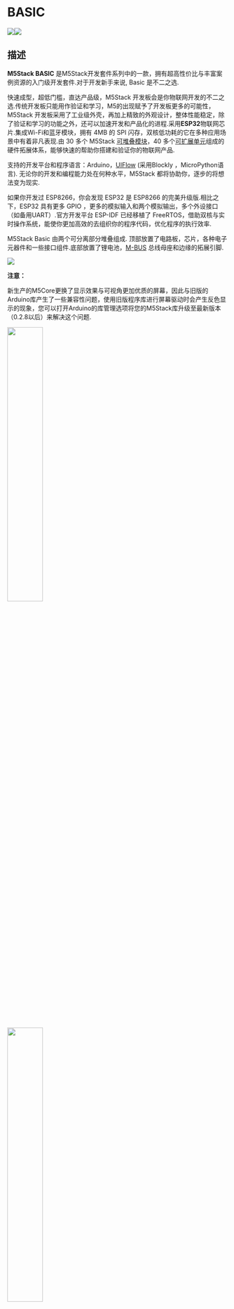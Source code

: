 # BASIC

<img class="pic" src="assets/img/product_pics/core/basic/basic_02.png"><img class="pic" src="assets/img/product_pics/core/basic/basic_03.png">


## 描述

**M5Stack BASIC** 是M5Stack开发套件系列中的一款，拥有超高性价比与丰富案例资源的入门级开发套件.对于开发新手来说, Basic 是不二之选.

快速成型，超低门槛，直达产品级，M5Stack 开发板会是你物联网开发的不二之选.传统开发板只能用作验证和学习，M5的出现赋予了开发板更多的可能性，M5Stack 开发板采用了工业级外壳，再加上精致的外观设计，整体性能稳定，除了验证和学习的功能之外，还可以加速开发和产品化的进程.采用**ESP32**物联网芯片.集成Wi-Fi和蓝牙模块，拥有  4MB 的 SPI 闪存，双核低功耗的它在多种应用场景中有着非凡表现.由 30 多个 M5Stack [可堆叠模块](https://docs.m5stack.com/#/zh_CN/?id=module)，40 多个[可扩展单元](https://docs.m5stack.com/#/zh_CN/?id=unit)组成的硬件拓展体系，能够快速的帮助你搭建和验证你的物联网产品.

支持的开发平台和程序语言：Arduino，[UIFlow](http://flow.m5stack.com) (采用Blockly ，MicroPython语言). 无论你的开发和编程能力处在何种水平，M5Stack 都将协助你，逐步的将想法变为现实.

如果你开发过 ESP8266，你会发现 ESP32 是 ESP8266 的完美升级版.相比之下，ESP32 具有更多 GPIO ，更多的模拟输入和两个模拟输出，多个外设接口（如备用UART）.官方开发平台 ESP-IDF 已经移植了 FreeRTOS，借助双核与实时操作系统，能使你更加高效的去组织你的程序代码，优化程序的执行效率.

M5Stack Basic 由两个可分离部分堆叠组成. 顶部放置了电路板，芯片，各种电子元器件和一些接口组件.底部放置了锂电池，[M-BUS](https://m5stack.oss-cn-shenzhen.aliyuncs.com/image/m5-docs_schematic/M-BUS.png) 总线母座和边缘的拓展引脚.

<img src="assets/img/product_pics/core/basic/basic_11.png">

**注意：**

新生产的M5Core更换了显示效果与可视角更加优质的屏幕，因此与旧版的Arduino库产生了一些兼容性问题，使用旧版程序库进行屏幕驱动时会产生反色显示的现象，您可以打开Arduino的库管理选项将您的M5Stack库升级至最新版本（0.2.8以后）来解决这个问题.

<img src="assets\img\product_pics\core\basic\lib_01.jpg" width="40%">
<br><br><br>
<img src="assets\img\product_pics\core\basic\lib_02.jpg" width="40%">


## 产品特性

- 5V 直流电源
- USB Type-C
- 基于 ESP32 开发
- 扬声器，按键x3，LCD屏幕（320 * 240），电源/复位按键x1
- 2.4G天线：Proant 440
- TF卡插槽（最大可拓展16GB）
- 电池总线母座和110 mAh锂电池
- 可拓展的引脚与接口
- Grove 接口
- M-Bus总线母座 & 引脚
- 开发平台 [UIFlow](http://flow.m5stack.com), [MicroPython](http://micropython.org/), [Arduino](http://www.arduino.cc)
- 产品尺寸：58.2mm x 54.2mm x 17.9mm
- 产品重量：47.2g

### ESP32特性

- 240 MHz双核 Tensilica LX6 微控制器，性能达到 600 DMIPS
- 集成520 KB SRAM
- 集成的 802.11b/g/n HT40 Wi-Fi 收发器，基带，堆栈和 LWIP
- 集成双模蓝牙（经典和BLE）
- 4 MByte 闪存
- 霍尔传感器
- 10x 电容触摸功能接口
- 32 kHz晶体振荡器
- 每个 GPIO 引脚都支持 PWM/定时器 输入/输出
- SDIO master/salve 50MHz
- 支持SD卡接口

## EasyLoader

>EasyLoader是一个简洁快速的程序烧录器，其内置了一个产品相关的案例程序，通过简单步骤将其烧录至主控，即可进行一系列的功能验证.**(程序烧录前，请根据设备类型安装相应驱动程序. M5Core型主机[请点击此处查看CP210X驱动安装教程](zh_CN/arduino/arduino_development?id=安装串口驱动)，M5StickC/V/T/ATOM系列可免驱动使用)**

<div class="easyloader-box">
    <div style="background-color:white;">
        <div><img src="https://m5stack.oss-cn-shenzhen.aliyuncs.com/image/easyloader_intro.jpg"></div>
        <div class="easyloader-btn">
            <a href="https://m5stack.oss-cn-shenzhen.aliyuncs.com/EasyLoader/Windows/CORE/EasyLoader_M5Core_FactoryTest.exe">Windows</a>
            <!-- <a>Linux</a>
            <a>MacOS</a> -->
        </div>
    </div>
    <div>
        <video id="example_video" controls>
            <source src="https://m5stack.oss-cn-shenzhen.aliyuncs.com/video/Product_example_video/Core/BASIC.mp4" type="video/mp4">
        </video>
        <div class="easyloader-mask">
        <a>
            <svg id="play-btn" t="1583228776634" class="icon" viewBox="0 0 1024 1024" version="1.1" xmlns="http://www.w3.org/2000/svg" p-id="4152" width="75" height="75"><path d="M512 0C229.216 0 0 229.216 0 512s229.216 512 512 512 512-229.216 512-512S794.784 0 512 0z m0 928C282.24 928 96 741.76 96 512S282.24 96 512 96s416 186.24 416 416-186.24 416-416 416zM384 288l384 224-384 224z" p-id="4153" fill="#007aff"></path></svg></a>
            <p>案例描述:</p>
            <p>该案例将执行喇叭，wifi，按键，加速计，SD卡，屏幕等硬件运行测试.</p>
        </div>
    </div>
</div>

## 外设的管脚映射

**LCD 屏幕 & TF 卡**

*LCD 像素：320x240*
*TF 卡最大支持 16GB*

<table>
 <tr><td>ESP32 Chip</td><td>GPIO23</td><td>GPIO19</td><td>GPIO18</td><td>GPIO14</td><td>GPIO27</td><td>GPIO33</td><td>GPIO32</td><td>GPIO4</td></tr>
 <tr><td>ILI9342C</td><td>MOSI/MISO</td><td>/</td><td>CLK</td><td>CS</td><td>DC</td><td>RST</td><td>BL</td><td> </td></tr>
 <tr><td>TF卡</td><td>MOSI</td><td>MISO</td><td>CLK</td><td> </td><td> </td><td> </td><td> </td><td>CS</td></tr>
</table>

**按键 & 喇叭**

<table>
 <tr><td>ESP32 Chip</td><td>GPIO39</td><td>GPIO38</td><td>GPIO37</td><td>GPIO25</td></tr>
 <tr><td>按键引脚</td><td>BUTTON A</td><td>BUTTON B</td><td>BUTTON C</td></tr>
 <tr><td>喇叭</td><td> </td><td> </td><td> </td><td>DA PIN</td></tr>
</table>

**GROVE 接口 A & IP5306**

*电源管理芯片 (IP5306) 是定制 I2C 版本，它的 I2C 地址是 0x75。点击[这里](https://github.com/m5stack/M5-Schematic/blob/master/Core/IIC_IP5306_REG_V1.4.pdf)查看 IP5306 的寄存器手册。*

<table>
 <tr><td>ESP32 Chip</td><td>GPIO22</td><td>GPIO21</td><td>5V</td><td>GND</td></tr>
 <tr><td>GROVE A</td><td>SCL</td><td>SDA</td><td>5V</td><td>GND</td></tr>
 <tr><td>IP5306</td><td>SCL</td><td>SDA</td><td>5V</td><td>GND</td></tr>
</table>

**IP5306充/放电，电压参数**

<table>
   <tr style="font-weight:bold;text-align:center" >
      <td>充电</td>
      <td><td>
      <td>放电</td>
   </tr>
   <tr>
      <td>0.00 ~ 3.40V -> 0%</td>
      <td><td>
      <td>4.20 ~ 4.07V -> 100%</td>
   </tr>
   <tr>
      <td>3.40 ~ 3.61V -> 25%</td>
      <td><td>
      <td>4.07 ~ 3.81V -> 75%</td>
   </tr>
   <tr>
      <td>3.61 ~ 3.88V -> 50%</td>
      <td><td>
      <td>3.81 ~ 3.55V -> 50%</td>
   </tr>
   <tr>
      <td>3.88 ~ 4.12V -> 75%</td>
      <td><td>
      <td>3.55 ~ 3.33V -> 25%</td>
   </tr>
   <tr>
      <td>4.12 ~   /   -> 100%</td>
      <td><td>
      <td>3.33 ~ 0.00V -> 0%</td>
   </tr>
</table>

## 参数

<table>
   <tr style="font-weight:bold">
      <td>主控资源</td>
      <td>参数</td>
   </tr>
   <tr>
      <td>ESP32</td>
      <td>240MHz dual core, 600 DMIPS, 520KB SRAM, Wi-Fi, dual mode Bluetooth</td>
   </tr>
   <tr>
      <td>Flash闪存</td>
      <td>4MB</td>
   </tr>
   <tr>
      <td>输入电压</td>
      <td>5V @ 500mA</td>
   </tr>
   <tr>
      <td>接口</td>
      <td>TypeC x 1, GROVE(I2C+I/0+UART) x 1</td>
   </tr>
   <tr>
      <td>IPS屏幕</td>
      <td>2 inch, 320x240 Colorful TFT LCD, ILI9342C</td>
   </tr>
   <tr>
      <td>喇叭</td>
      <td>1W-0928</td>
   </tr>
   <tr>
      <td>电池</td>
      <td>110mAh @ 3.7V</td>
   </tr>
   <tr>
      <td>工作温度</td>
      <td>32°F to 104°F ( 0°C to 40°C )</td>
   </tr>
   <tr>
      <td>尺寸</td>
      <td>54 x 54 x 12.5 mm</td>
   </tr>
   <tr>
      <td>外壳材质</td>
      <td>Plastic ( PC )</td>
   </tr>
</table>

**<mark>Notice：M5PORT 说明 </mark>**
*不同颜色的GROVE端口分别代表不同的功能.红色的PortA（21/22），为默认的I2C协议接口，黑色的PortB（26/36）, 支持DA/AD转换与信号总线通信.蓝色的PortC（16/17）, 支持Uart串口通信.在使用Unit进行功能拓展的时候，只需要匹配二者的端口的颜色，相应的进行连接即可正常使用.不仅提供简洁的硬件连接方式，还支持引脚的重映射.PortA（红色）被作为信号总线连接至是ESP32的GPIO21/22 ，没有AD通道转换方案，因此不能用作模拟输入使用.

- ADC1(8 通道 GPIO 32-39)
- ADC2(10 通道 GPIO 0，2，4，12-15，25-27)
- 2个8-bit DAC通道, GPIO25 (通道1) 和 GPIO26 (通道2)

使用AD读取功能:
1，使用杜邦线连接机身侧面的能够AD转换的引脚.
2，堆叠一个M5GO底座，使用其提供PortB.
3，使用PbHUB连接至PortA，拓展出6个PortB.
有关引脚分配和引脚重映射的更多信息，请查阅[ESP32数据手册](https://www.espressif.com/sites/default/files/documentation/esp32_datasheet_cn.pdf)


## 套件清单

-  1x BASIC
-  10x 杜邦线
-  1x Type-C USB(20cm)
-  1x 使用手册
-  1x 贴纸

<img src="assets/img/product_pics/core/basic/basic_04.png" alt="basic_04" width="80%" height="80%">

<img src="assets/img/product_pics/core/basic/basic_10.png" width="50%" height="50%">

## 相关链接

-  **Datasheet** - [ESP32](https://m5stack.oss-cn-shenzhen.aliyuncs.com/resource/docs/datasheet/core/esp32_datasheet_cn.pdf) - [IP5306](https://m5stack.oss-cn-shenzhen.aliyuncs.com/resource/docs/datasheet/core/IIC_IP5306_REG_V1.4_cn.pdf)

## 原理图

- [原理图](https://github.com/m5stack/M5-Schematic/blob/master/Core/Basic/M5-Core-Schematic(20171206).pdf)

## 版本变更

<div class="table-wrapper">
    <table class="fl-table">
        <thead>
        <tr> 
            <th>上市日期</th>
            <th>产品变动</th>
        </tr>
        </thead>    
        <tbody>
        <tr>
            <td>2017.7</td>
            <td>首次发售</td>
        </tr>
        <tr>
            <td>2019.7</td>
            <td>TN屏幕变更为IPS屏幕</td>
        </tr>
        <tbody>
    </table>
</div>


## 相关视频

**M5Stack 的简介**

<video width="500" controls>
    <source src="https://m5stack.oss-cn-shenzhen.aliyuncs.com/video/LukeVideo/m5stack%E7%AE%80%E4%BB%8B%EF%BC%88%E4%B8%AD%E6%96%87%EF%BC%89.mp4" type="video/mp4">
</video>


**M5Core 的作品**

[![core_bottom_01.png](http://m5stack.oss-cn-shenzhen.aliyuncs.com/image/m5-docs_content/core/core_compass.png)](https://m5stack.oss-cn-shenzhen.aliyuncs.com/video/Blog/Twitch201811/M5Stack%20Compass.mp4)[![core_bottom_01.png](http://m5stack.oss-cn-shenzhen.aliyuncs.com/image/m5-docs_content/core/core_imu.png)](https://m5stack.oss-cn-shenzhen.aliyuncs.com/video/Blog/Twitch201903/M5stack%20Gray.mp4)[![core_bottom_01.png](http://m5stack.oss-cn-shenzhen.aliyuncs.com/image/m5-docs_content/core/core_avatar.png)](https://m5stack.oss-cn-shenzhen.aliyuncs.com/video/Blog/Twitch201811/M5Stack%20Avatar%20Custom%20Face.mp4)

[![core_bottom_01.png](http://m5stack.oss-cn-shenzhen.aliyuncs.com/image/m5-docs_content/core/core_voice_recognition.png)](https://m5stack.oss-cn-shenzhen.aliyuncs.com/video/Blog/Twitch201812/M5Stack%20Voice-Recognize.mp4)[![core_bottom_01.png](http://m5stack.oss-cn-shenzhen.aliyuncs.com/image/m5-docs_content/core/core_smart_electric_monitor.png)](https://m5stack.oss-cn-shenzhen.aliyuncs.com/video/Blog/Twitch201811/M5stack%20Smart%20Electric%20Monitor.mp4)[![core_bottom_01.png](http://m5stack.oss-cn-shenzhen.aliyuncs.com/image/m5-docs_content/core/core_smart_home.png)](https://m5stack.oss-cn-shenzhen.aliyuncs.com/video/Blog/Twitch201904/Esplora-and-M5Stack.mp4)

[![core_bottom_01.png](http://m5stack.oss-cn-shenzhen.aliyuncs.com/image/m5-docs_content/core/core_leap_motion.png)](https://m5stack.oss-cn-shenzhen.aliyuncs.com/video/Blog/Twitch201811/M5Stack%20Motion%20Detector.mp4)[![core_bottom_01.png](http://m5stack.oss-cn-shenzhen.aliyuncs.com/image/m5-docs_content/core/core_microphone_alexa.png)](https://m5stack.oss-cn-shenzhen.aliyuncs.com/video/Blog/Twitch201812/M5stack%20Microphone%20.mp4)[![core_bottom_01.png](http://m5stack.oss-cn-shenzhen.aliyuncs.com/image/m5-docs_content/core/core_robot.png)](https://m5stack.oss-cn-shenzhen.aliyuncs.com/video/Blog/Twitch201811/M5Stack%20Robot.mp4)

<script>

   var purchase_link = 'https://m5stack.com/collections/m5-core/products/basic-core-iot-development-kit';

   var quickstart_link = '/#/zh_CN/quick_start/m5core/m5stack_core_quick_start';

   anchor_search(purchase_link,quickstart_link);
   scrollFunc();

</script>